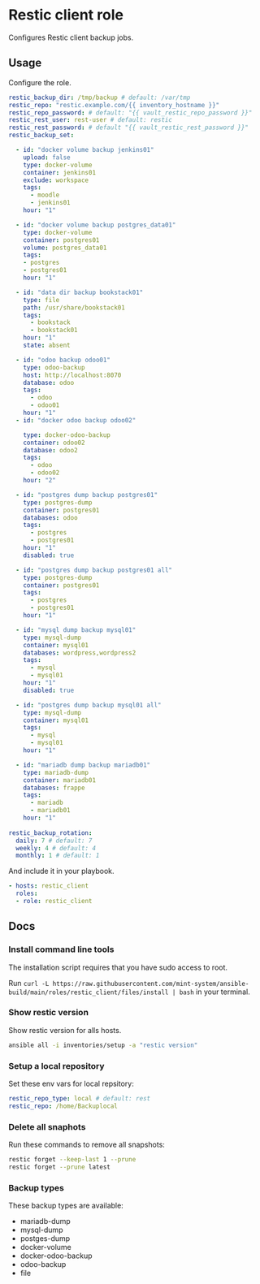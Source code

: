 # Restic client role

Configures Restic client backup jobs.

## Usage

Configure the role.

```yml
restic_backup_dir: /tmp/backup # default: /var/tmp
restic_repo: "restic.example.com/{{ inventory_hostname }}"
restic_repo_password: # default: "{{ vault_restic_repo_password }}"
restic_rest_user: rest-user # default: restic
restic_rest_password: # default "{{ vault_restic_rest_password }}"
restic_backup_set:

  - id: "docker volume backup jenkins01"
    upload: false
    type: docker-volume
    container: jenkins01
    exclude: workspace
    tags:
      - moodle
      - jenkins01
    hour: "1"

  - id: "docker volume backup postgres_data01"
    type: docker-volume
    container: postgres01
    volume: postgres_data01
    tags:
    - postgres
    - postgres01
    hour: "1"

  - id: "data dir backup bookstack01"
    type: file
    path: /usr/share/bookstack01
    tags:
      - bookstack
      - bookstack01
    hour: "1"
    state: absent

  - id: "odoo backup odoo01"
    type: odoo-backup
    host: http://localhost:8070
    database: odoo
    tags:
      - odoo
      - odoo01
    hour: "1"
  - id: "docker odoo backup odoo02"

    type: docker-odoo-backup
    container: odoo02
    database: odoo2
    tags:
      - odoo
      - odoo02
    hour: "2"

  - id: "postgres dump backup postgres01"
    type: postgres-dump
    container: postgres01
    databases: odoo
    tags:
      - postgres
      - postgres01
    hour: "1"
    disabled: true

  - id: "postgres dump backup postgres01 all"
    type: postgres-dump
    container: postgres01
    tags:
      - postgres
      - postgres01
    hour: "1"

  - id: "mysql dump backup mysql01"
    type: mysql-dump
    container: mysql01
    databases: wordpress,wordpress2
    tags:
      - mysql
      - mysql01
    hour: "1"
    disabled: true

  - id: "postgres dump backup mysql01 all"
    type: mysql-dump
    container: mysql01
    tags:
      - mysql
      - mysql01
    hour: "1"

  - id: "mariadb dump backup mariadb01"
    type: mariadb-dump
    container: mariadb01
    databases: frappe
    tags:
      - mariadb
      - mariadb01
    hour: "1"
    
restic_backup_rotation:
  daily: 7 # default: 7
  weekly: 4 # default: 4
  monthly: 1 # default: 1
```

And include it in your playbook.

```yml
- hosts: restic_client
  roles:
  - role: restic_client
```

## Docs

### Install command line tools

The installation script requires that you have sudo access to root.

Run `curl -L https://raw.githubusercontent.com/mint-system/ansible-build/main/roles/restic_client/files/install | bash` in your terminal.

### Show restic version

Show restic version for alls hosts.

```bash
ansible all -i inventories/setup -a "restic version"
```

### Setup a local repository

Set these env vars for local repsitory:

```yaml
restic_repo_type: local # default: rest
restic_repo: /home/Backuplocal
```

### Delete all snaphots

Run these commands to remove all snapshots:

```bash
restic forget --keep-last 1 --prune
restic forget --prune latest
```

### Backup types

These backup types are available:

* mariadb-dump
* mysql-dump
* postges-dump
* docker-volume
* docker-odoo-backup
* odoo-backup
* file
